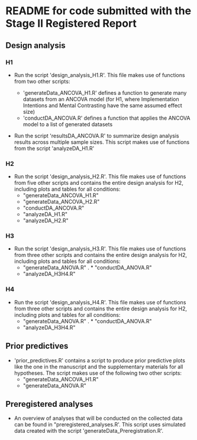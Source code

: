 # README for code submitted with the Stage II Registered Report

## Design analysis

### H1

* Run the script 'design_analysis_H1.R'. This file makes use of functions from two other scripts:
    * 'generateData_ANCOVA_H1.R' defines a function to generate many datasets from an ANCOVA model (for H1, where Implementation Intentions and Mental Contrasting have the same assumed effect size)
    * 'conductDA_ANCOVA.R' defines a function that applies the ANCOVA model to a list of generated datasets

* Run the script 'resultsDA_ANCOVA.R' to summarize design analysis results across multiple sample sizes. This script makes use of functions from the script 'analyzeDA_H1.R'

### H2

* Run the script 'design_analysis_H2.R'. This file makes use of functions from five other scripts and contains the entire design analysis for H2, including plots and tables for all conditions:
    * "generateData_ANCOVA_H1.R"
    * "generateData_ANCOVA_H2.R"
    * "conductDA_ANCOVA.R"
    * "analyzeDA_H1.R"
    * "analyzeDA_H2.R"
    
### H3

* Run the script 'design_analysis_H3.R'. This file makes use of functions from three other scripts and contains the entire design analysis for H2, including plots and tables for all conditions:
    * "generateData_ANOVA.R"
 .  * "conductDA_ANOVA.R"
    * "analyzeDA_H3H4.R"

### H4

* Run the script 'design_analysis_H4.R'. This file makes use of functions from three other scripts and contains the entire design analysis for H2, including plots and tables for all conditions:
    * "generateData_ANOVA.R"
 .  * "conductDA_ANOVA.R"
    * "analyzeDA_H3H4.R"

## Prior predictives
* 'prior_predictives.R' contains a script to produce prior predictive plots like the one in the manuscript and the supplementary materials for all hypotheses. The script makes use of the following two other scripts:
    * "generateData_ANCOVA_H1.R"
    * "generateData_ANOVA.R"

## Preregistered analyses
* An overview of analyses that will be conducted on the collected data can be found in "preregistered_analyses.R'. This script uses simulated data created with the script 'generateData_Preregistration.R'.